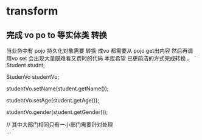# transform
## 完成 vo po to 等实体类 转换

当业务中有 pojo 持久化对象需要 转换 成vo 都需要从 pojo get出内容 然后再调用vo set 会出现大量既难看又费时的代码
本库希望 已更简洁的方式完成转换 。
`
Student studnt;

StudenVo studentVo;

studentVo.setName(student.getName());

studentVo.setAge(student.getAge());

studentVo.gender(student.getGender());  

// 其中大部门相同只有一小部门需要针对处理  
...
`
